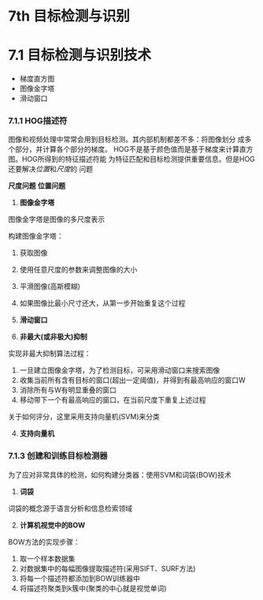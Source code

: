 # 7th 目标检测与识别
7.1 目标检测与识别技术
===
- 梯度直方图
- 图像金字塔
- 滑动窗口

### 7.1.1 HOG描述符
图像和视频处理中常常会用到目标检测。其内部机制都差不多：将图像划分
成多个部分，并计算各个部分的梯度。
HOG不是基于颜色值而是基于梯度来计算直方图。HOG所得到的特征描述符能
为特征匹配和目标检测提供重要信息。但是HOG还要解决*位置*和*尺度*的
问题

**尺度问题**
**位置问题**

1. **图像金字塔**

图像金字塔是图像的多尺度表示

构建图像金字塔：
1. 获取图像
2. 使用任意尺度的参数来调整图像的大小
3. 平滑图像(高斯模糊)
4. 如果图像比最小尺寸还大，从第一步开始重复这个过程

2. **滑动窗口**

3. **非最大(或非极大)抑制**

实现非最大抑制算法过程：
1. 一旦建立图像金字塔，为了检测目标，可采用滑动窗口来搜索图像
2. 收集当前所有含有目标的窗口(超出一定阈值)，并得到有最高响应的窗口W
3. 消除所有与W有明显重叠的窗口
4. 移动带下一个有最高响应的窗口，在当前尺度下重复上述过程

关于如何评分，这里采用支持向量机(SVM)来分类

4. **支持向量机**

### 7.1.3 创建和训练目标检测器
为了应对非常具体的检测，如何构建分类器：使用SVM和词袋(BOW)技术

1. **词袋**

词袋的概念源于语言分析和信息检索领域

2. **计算机视觉中的BOW**

BOW方法的实现步骤：
1. 取一个样本数据集
2. 对数据集中的每幅图像提取描述符(采用SIFT、SURF方法)
3. 将每一个描述符都添加到BOW训练器中
4. 将描述符聚类到k簇中(聚类的中心就是视觉单词)




